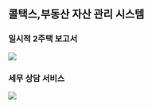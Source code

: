 ## 콜택스,부동산 자산 관리 시스템

### 일시적 2주택 보고서

![](attachments/calltax1.gif)


### 세무 상담 서비스

![](attachments/calltax2.gif)